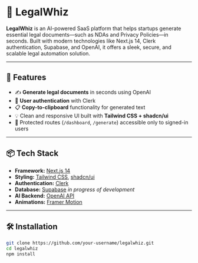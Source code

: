 # 🧾 LegalWhiz

**LegalWhiz** is an AI-powered SaaS platform that helps startups generate essential legal documents—such as NDAs and Privacy Policies—in seconds. Built with modern technologies like Next.js 14, Clerk authentication, Supabase, and OpenAI, it offers a sleek, secure, and scalable legal automation solution.

---

## 🚀 Features

- ✍️ **Generate legal documents** in seconds using OpenAI
- 🔐 **User authentication** with Clerk
- 📋 **Copy-to-clipboard** functionality for generated text
- 💡 Clean and responsive UI built with **Tailwind CSS + shadcn/ui**
- 🎯 Protected routes (`/dashboard`, `/generate`) accessible only to signed-in users

---

## 📦 Tech Stack

- **Framework:** [Next.js 14](https://nextjs.org/)
- **Styling:** [Tailwind CSS](https://tailwindcss.com/), [shadcn/ui](https://ui.shadcn.com)
- **Authentication:** [Clerk](https://clerk.dev)
- **Database:** [Supabase](https://supabase.io) *in progress of development*
- **AI Backend:** [OpenAI API](https://platform.openai.com/)
- **Animations:** [Framer Motion](https://www.framer.com/motion/)

---

## 🛠 Installation

```bash
git clone https://github.com/your-username/legalwhiz.git
cd legalwhiz
npm install
